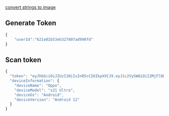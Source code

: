 [convert strings to image](https://codebeautify.org/base64-to-image-converter?restoreDataAfter=true)

## Generate Token

```javascript
{
    "userId":"621e81b53eb327807ad990fd"
}
```

## Scan token

```javascript
{
  "token": "eyJhbGciOiJIUzI1NiIsInR5cCI6IkpXVCJ9.eyJ1c2VySWQiOiI2MjFlODFiNTNlYjMyNzgwN2FkOTkwZmQiLCJpYXQiOjE2NDYxNjc0ODksImV4cCI6MTY0NjI1Mzg4OX0.vTARIEUQl3NixtZxKM7WX3I_ZIytANsH37UdJshFJyk",
  "deviceInformation": {
    "deviceName": "Oppo",
    "deviceModel": "s21 Ultra",
    "deviceOs": "Android",
    "deviceVersion": "Android 12"
  }
}
```
